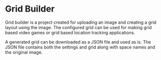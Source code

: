 # Grid Builder

  
  Grid builder is a project created for uploading an image and creating a grid layout using the image.
  The configured grid can be used for making grid based video games or grid 
  based location tracking applications.
  
  
  A generated grid can be downloaded as a JSON file and used as is. The JSON file contains both the 
  settings and grid along with space names and the original image.
  
